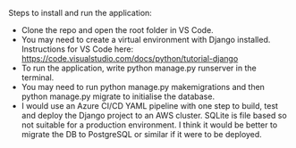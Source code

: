 Steps to install and run the application:
- Clone the repo and open the root folder in VS Code.
- You may need to create a virtual environment with Django installed. Instructions for VS Code here: https://code.visualstudio.com/docs/python/tutorial-django
- To run the application, write python manage.py runserver in the terminal.
- You may need to run python manage.py makemigrations and then python manage.py migrate to initialise the database.
- I would use an Azure CI/CD YAML pipeline with one step to build, test and deploy the Django project to an AWS cluster. SQLite is file based so not suitable for a production environment.
I think it would be better to migrate the DB to PostgreSQL or similar if it were to be deployed.

